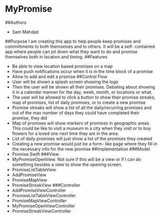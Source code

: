 # MyPromise
##Authors
- Sam Mahdad

##Purpose
I am creating this app to help people keep promises and committments to both 
themselves and to others. It will be a self- contained app where people can jot 
	down what they want to do and promise themselves both in location and 
	timing.
##Features
- Be able to view location based promises on a map
- Have push notifications occur when it is in the time block of a promise
- Allow to add and edit a promise
##Control Flow
- User will be shown a splash screen showing the logo
- Then the user will be shown all their promises. Debating about showing it in a
	 calendar manner for the day, week, month, or locations or what.
- The user will be allowed to click a button to show their promise streaks, map 
of promises, list of daily promises, or to create a new promise
- Promise streaks will show a list of all the daily/recurring promises and out of the max number of days they could have completed their promise, they did
- Map of promises will show markers of promises in geographic areas. This could be like to visit a museum in a city when they visit or to buy flowers for a loved one next time they are in the area.
- List of daily promises will just show a list of the promises they created
- Creating a new promise would just be a form- like page where they fill in the necessary info for the new promise
##Implementation
###Model
- Promise.Swift
###View
- MyPromiseOpenView. Not sure if this will be a view or if I can do something besides a view to show the opening screen.
- PromiseListTableView
- AddPromiseView
- PromiseMapView
- PromiseStreakView
###Controller
- AddPromiseViewController
- PromiseListTableViewController
- PromiseMapViewController
- MyPromiseOpenViewController
- PromiseStreakViewController
